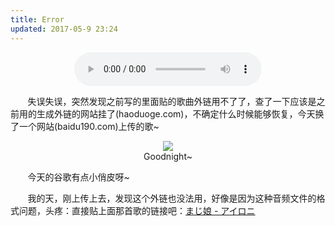 ```yaml
---
title: Error
updated: 2017-05-9 23:24
---
```


<div align="center">
	<audio src="http://www.baidu190.com/plug/uplay.php?code=116003"
 controls loop preload style="width: 300px;" volume="0.5">まじ娘 - アイロニ</audio>
  <div class="divider"></div>
</div>

&#160; &#160; &#160; &#160;失误失误，突然发现之前写的里面贴的歌曲外链用不了了，查了一下应该是之前用的生成外链的网站挂了(haoduoge.com)，不确定什么时候能够恢复，今天换了一个网站(baidu190.com)上传的歌~

<div align="center">
	<figure>
		<img src="http://onuaw20p3.bkt.clouddn.com/google_sg.png">
		<figcaption>Goodnight~</figcaption>
	</figure>
</div>

&#160; &#160; &#160; &#160;今天的谷歌有点小俏皮呀~

&#160; &#160; &#160; &#160;我的天，刚上传上去，发现这个外链也没法用，好像是因为这种音频文件的格式问题，头疼：直接贴上面那首歌的链接吧：[まじ娘 - アイロニ](http://www.baidu190.com/plug/uplay.php?code=116003)


